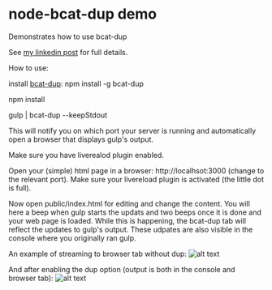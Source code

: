 # node-bcat-dup demo
Demonstrates how to use bcat-dup

See [my linkedin post]() for full details.

How to use:

install [bcat-dup](https://www.npmjs.com/package/bcat-dup): npm install -g bcat-dup

npm install

gulp | bcat-dup --keepStdout

This will notify you on which port your server is running and automatically open a browser that displays gulp's output.

Make sure you have liverealod plugin enabled.

Open your (simple) html page in a browser: http://localhsot:3000 (change to the relevant port). Make sure your livereload plugin is activated (the little dot is full).


Now open public/index.html for editing and change the content. You will here a beep when gulp starts the updats and two beeps once it is done and your web page is loaded. While this is happening, the bcat-dup tab will reflect the updates to gulp's output. These udpates are also visible in the console where you originally ran gulp.

An example of streaming to browser tab without dup:
![alt text](https://github.com/meiriko/bcat-dup-demo/raw/master/src/common/medai/bcat-demo-pre.gif "Logo Title Text 1")

And after enabling the dup option (output is both in the console and browser tab):
![alt text](https://github.com/meiriko/bcat-dup-demo/raw/master/src/common/medai/bcat-demo-post.gif "Logo Title Text 1")
